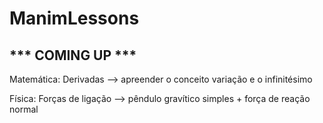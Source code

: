 # ManimLessons
## *** COMING UP ***

Matemática:
Derivadas --> apreender o conceito variação e o infinitésimo 


Física: 
Forças de ligação --> pêndulo gravítico simples + força de reação normal
